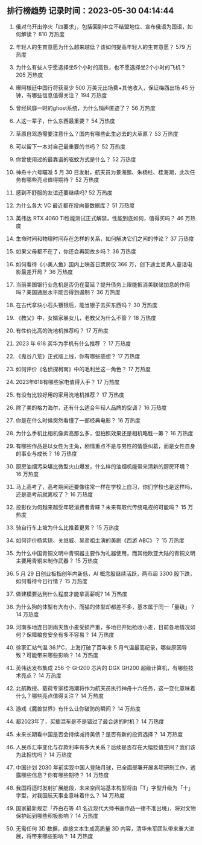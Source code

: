 
## 排行榜趋势 记录时间：2023-05-30 04:14:44
  
  1. 俄对乌开出停火「四要求」，包括回到中立不结盟地位、宣布俄语为国语，如何解读？ 810 万热度
    
  2. 年轻人的生育意愿为什么越来越低？该如何提高年轻人的生育意愿？ 579 万热度
    
  3. 为什么有些人宁愿选择坐5个小时的高铁，也不愿选择坐2个小时的飞机？ 205 万热度
    
  4. 曝阿根廷中国行将获至少 500 万美元出场费+其他收入，保证梅西出场 45 分钟，有哪些信息值得关注？ 194 万热度
    
  5. 曾经风靡一时的ghost系统，为什么销声匿迹了？ 56 万热度
    
  6. 人这一辈子，什么东西最重要？ 54 万热度
    
  7. 草原自驾游需要注意什么？国内有哪些此生必去的大草原？ 53 万热度
    
  8. 可以留下一本对自己最重要的书吗？ 52 万热度
    
  9. 你曾使用过的最靠谱的驱蚊方式是什么？ 52 万热度
    
  10. 神舟十六号瞄准 5 月 30 日发射，航天员为景海鹏、朱杨柱、桂海潮，此次任务有哪些亮点值得期待？ 52 万热度
    
  11. 感到不舒服的友谊还要继续吗? 52 万热度
    
  12. 为什么各大 VC 最近都在投向量数据库？ 51 万热度
    
  13. 英伟达 RTX 4060 Ti性能测试正式解禁，性能到底如何，值得买吗？ 46 万热度
    
  14. 生命时间和物理时间存在怎样的关系，如何解决它们之间的悖论？ 37 万热度
    
  15. 如果父母都不在了，你还会再回故乡吗？ 36 万热度
    
  16. 如何看待《小美人鱼》国内上映首日票房仅 366 万，创下迪士尼真人童话电影最差开局？ 36 万热度
    
  17. 当前美国银行业危机是否仍在蔓延？提升债务上限能抵消美联储加息的作用吗？美国通胀水平能否得到遏制？ 36 万热度
    
  18. 在古代拿块小石头镀银后，能当银子去买东西吗？ 30 万热度
    
  19. 《教父》中，女婿家暴女儿，老教父为什么不管？ 18 万热度
    
  20. 有性价比高的洗地机推荐吗？ 17 万热度
    
  21. 2023 年 618 买华为手机有什么推荐 ？ 17 万热度
    
  22. 《鬼谷八荒》正式版上线，你有哪些感想？ 17 万热度
    
  23. 如何评价《名侦探柯南》中的毛利兰这一角色？ 17 万热度
    
  24. 2023年618有哪些家电值得入手？ 17 万热度
    
  25. 有没有比较好用的家用洗地机推荐？ 17 万热度
    
  26. 除了美的格力海尔，还有什么适合年轻人品牌的空调？ 16 万热度
    
  27. 你是在什么时候突然看懂了一部经典电影？ 16 万热度
    
  28. 为什么手机比相机像素高那么多，但拍照效果还是相机略胜一筹？ 16 万热度
    
  29. 有哪些作品是以女性为主角，剧情重点不是与男性的情感纠葛，而是女性自身的事业与成长？ 16 万热度
    
  30. 厨房油烟污染堪比微型火山爆发，什么样的油烟机能带来清新的厨房环境？ 16 万热度
    
  31. 马上高考了，高考期间还要像往常一样在学校上自习，你们学校也是这样吗，还是高考前就离校了？ 16 万热度
    
  32. 投影仪为何越来越受年轻消费者青睐？未来有取代传统电视的可能吗？ 15 万热度
    
  33. 骑自行车上坡为什么比推着更累？ 15 万热度
    
  34. 如何评价杨紫琼、关继威、吴彦祖主演的美剧《西游 ABC》？ 15 万热度
    
  35. 为什么中国青铜文明中青铜器主要作为礼器使用，而其他欧亚大陆的青铜文明主要用青铜来制作武器？ 15 万热度
    
  36. 5 月 29 日创业板指创年内新低，AI 概念股继续活跃，两市超 3300 股下跌，如何看待今日行情？ 15 万热度
    
  37. 做建模要达到什么程度才能拿高薪呢? 14 万热度
    
  38. 为什么狗的体型有大有小，而猫的体型却都差不多，基本属于同一「量级」？ 14 万热度
    
  39. 河南多地连日阴雨天致小麦受损严重，多地已开始抢收小麦，目前各地情况如何？保障粮食安全有多不容易？ 14 万热度
    
  40. 徐家汇站气温 36.1℃，上海打破了百年来 5 月气温最高纪录，哪些原因导致？可能带来哪些影响？ 14 万热度
    
  41. 英伟达发布集成 256 个 GH200 芯片的 DGX GH200 超级计算机，有哪些技术亮点？ 14 万热度
    
  42. 北航教授、载荷专家桂海潮将作为航天员执行神舟十六任务，这一变化意味着什么？哪些亮点值得关注？ 14 万热度
    
  43. 游戏《魔兽世界》有什么让你破防的瞬间？ 14 万热度
    
  44. 都2023年了，买插混车是不是错过了最合适的时机？ 14 万热度
    
  45. 未来长期看中国是否会持续减持美债？是否有新的投资选择？ 14 万热度
    
  46. 人民币汇率变化与存款利率有多大关系？后续是否存在大幅贬值空间？我们该为此担忧吗？ 14 万热度
    
  47. 中国计划 2030 年前实现中国人登陆月球，已全面部署开展各项研制工作，透露哪些信息？你有哪些期待？ 14 万热度
    
  48. 我国将适时发射扩展舱段，未来空间站基本构型将由「T」字型升级为「十」字型，对我国航天事业意味着什么？ 14 万热度
    
  49. 国家最新规定「齐白石等 41 名近现代大师书画作品一律不准出境」，将对文物保护起到哪些积极影响？ 14 万热度
    
  50. 无需任何 3D 数据，直接文本生成高质量 3D 内容，清华朱军团队带来重大进展，将带来哪些影响？ 14 万热度
    